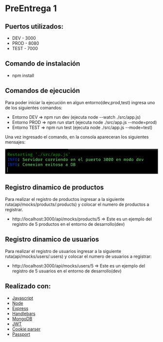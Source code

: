 # PreEntrega 1

## Puertos utilizados:
- DEV - 3000
- PROD - 8080
- TEST - 7000

## Comando de instalación 
- npm install

## Comandos de ejecución 
Para poder iniciar la ejecución en algun entorno(dev,prod,test) ingresa uno de los siguientes comandos:

- Entorno DEV => npm run dev (ejecuta node --watch ./src/app.js) 
- Entorno PROD => npm run start (ejecuta node ./src/app.js --mode=prod) 
- Entorno TEST => npm run test (ejecuta node ./src/app.js --mode=test) 

Una vez ingresado el comando, en la consola apareceran los siguientes mensajes:

![ejemplo: mensaje de consola con winston](./src/public/images/img01.png)


##  Registro dinamico de productos

Para realizar el registro de productos ingresar a la siguiente ruta(api/mocks/products/:products) y colocar el numero de productos a registrar.

- http://localhost:3000/api/mocks/products/5 => Este es un ejemplo del registro de 5 productos en el entorno de desarrollo(dev)


##  Registro dinamico de usuarios
Para realizar el registro de usuarios ingresar a la siguiente ruta(api/mocks/users/:users) y colocar el numero de usuarios a registrar:

- http://localhost:3000/api/mocks/users/5 => Este es un ejemplo del registro de 5 usuarios en el entorno de desarrollo(dev)


## Realizado con:
- [Javascript](https://developer.mozilla.org/es/docs/Web/JavaScript)
- [Node](https://nodejs.org/en/)
- [Express](https://expressjs.com/es/guide/routing.html)
- [Handlebars](https://handlebarsjs.com/)
- [MongoDB](https://www.mongodb.com/)
- [JWT](https://jwt.io/)
- [Cookie parser](https://www.npmjs.com/package/cookie-parser)
- [Passport](https://www.passportjs.org/)
